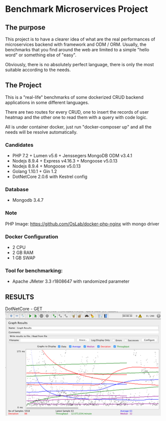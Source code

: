 # Benchmark Microservices Project #

## The purpose

This project is to have a clearer idea of what are the real performances of microservices backend with framework and ODM / ORM. Usually, the benchmarks that you find around the web are limited to a simple "hello word" or something else of "easy".

Obviously, there is no absolutely perfect language, there is only the most suitable according to the needs. 

 

## The Project

This is a "real-life" benchmarks of some dockerized CRUD backend applications in some different languages. 

There are two routes for every CRUD, one to insert the records of user heatmap and the other one to read them with a query with code logic.

  

All is under container docker, just run "docker-composer up" and all the needs will be resolve automatically. 

  

### Candidates
- PHP 7.2 + Lumen v5.6 + Jenssegers MongoDB ODM v3.4.1 
- Nodejs 8.9.4 + Express v4.16.3 + Mongoose v5.0.13 
- Nodejs 8.9.4 + Mongoose v5.0.13 
- Golang 1.10.1 + Gin 1.2
- DotNetCore 2.0.6 with Kestrel config

### Database
- Mongodb 3.4.7

### Note
PHP Image: https://github.com/OsLab/docker-php-nginx with mongo driver 

### Docker Configuration
- 2 CPU
- 2 GB RAM
- 1 GB SWAP

 

### Tool for benchmarking: 
 - Apache JMeter 3.3 r1808647 with randomized parameter

## RESULTS

DotNetCore - GET 
![picture](https://github.com/angeloLed/benchmarks/blob/master/other/DN-POST.png "")